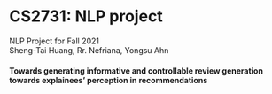 # CS2731: NLP project
NLP Project for Fall 2021 \
Sheng-Tai Huang, Rr. Nefriana, Yongsu Ahn

#### Towards generating informative and controllable review generation towards explainees’ perception in recommendations
